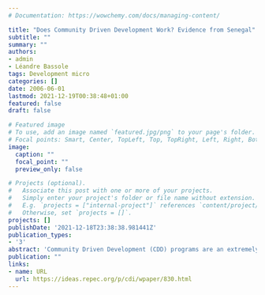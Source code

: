 ```yaml
---
# Documentation: https://wowchemy.com/docs/managing-content/

title: "Does Community Driven Development Work? Evidence from Senegal"
subtitle: ""
summary: ""
authors: 
- admin
- Léandre Bassole
tags: Development micro
categories: []
date: 2006-06-01
lastmod: 2021-12-19T00:38:48+01:00
featured: false
draft: false

# Featured image
# To use, add an image named `featured.jpg/png` to your page's folder.
# Focal points: Smart, Center, TopLeft, Top, TopRight, Left, Right, BottomLeft, Bottom, BottomRight.
image:
  caption: ""
  focal_point: ""
  preview_only: false

# Projects (optional).
#   Associate this post with one or more of your projects.
#   Simply enter your project's folder or file name without extension.
#   E.g. `projects = ["internal-project"]` references `content/project/deep-learning/index.md`.
#   Otherwise, set `projects = []`.
projects: []
publishDate: '2021-12-18T23:38:38.981441Z'
publication_types:
- '3'
abstract: 'Community Driven Development (CDD) programs are an extremely important component of the World Bank’s portfolio in the developing world, representing close to $7 billion in 2003, yet solid empirical evidence on their impact is relatively scarce, especially for Subsaharan Africa. In this paper, we consider the impact on access to basic services, household expenditures and child anthropometrics of the PNIR (Programme National d’Infrastructures Rurales) CDD project in Senegal using a unique multidimensional panel dataset on rural households that we followed over a two-year period. Using a variety of estimation procedures, including instrumental variables, and working at different levels of aggregation, we find no evidence for an impact of the PNIR on household expenditures, but find statistically significant effects of the program on access by villagers to clean water and health services, as well as on two standard measures of child malnutrition. The latter effects are particularly important, quantitatively, for children in poor households. The identification strategy we adopt in order to assess the impact of completed projects on beneficiary welfare highlights the importance of the role played by village chiefs and sub-regional politics in determining which eligible villages receive projects and which villages do not.'
publication: ""
links:
- name: URL
  url: https://ideas.repec.org/p/cdi/wpaper/830.html
---
```

